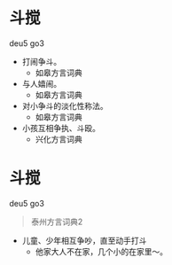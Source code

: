 # 斗搅
deu5 go3
+ 打闹争斗。
  * 如皋方言词典
+ 与人嬉闹。
  * 如皋方言词典
+ 对小争斗的淡化性称法。
  * 如皋方言词典
+ 小孩互相争执、斗殴。
  * 兴化方言词典

# 斗搅
deu5 go3
> 泰州方言词典2
- 儿童、少年相互争吵，直至动手打斗
  - 他家大人不在家，几个小的在家里～。
